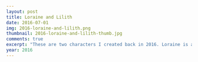 ```yaml
---
layout: post
title: Loraine and Lilith
date: 2016-07-01
img: 2016-loraine-and-lilith.png
thumbnail: 2016-loraine-and-lilith-thumb.jpg
comments: true
excerpt: "These are two characters I created back in 2016. Loraine is a wolf, and Lilith is a deer. They were meant to represent the two sides of my personality - online and offline."
year: 2016
---
```

